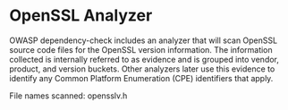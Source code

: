 OpenSSL Analyzer
================

OWASP dependency-check includes an analyzer that will scan OpenSSL source code
files for the OpenSSL version information. The information collected is
internally referred to as evidence and is grouped into vendor, product, and
version buckets. Other analyzers later use this evidence to identify any
Common Platform Enumeration (CPE) identifiers that apply.

File names scanned: opensslv.h
